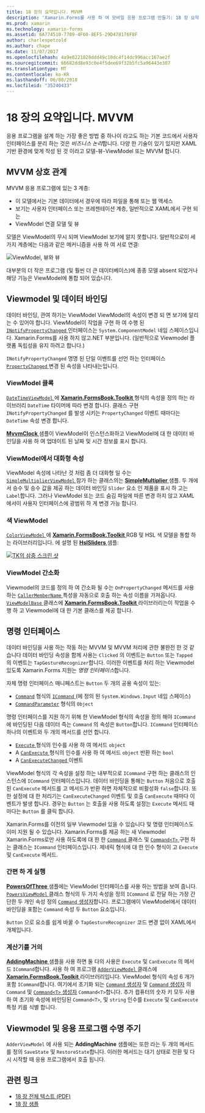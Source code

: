 ```yaml
---
title: 18 장의 요약입니다. MVVM
description: 'Xamarin.Forms를 사용 하 여 모바일 응용 프로그램 만들기: 18 장 요약 합니다. MVVM'
ms.prod: xamarin
ms.technology: xamarin-forms
ms.assetid: 6A774510-7709-4F60-8EF5-29D478176F8F
author: charlespetzold
ms.author: chape
ms.date: 11/07/2017
ms.openlocfilehash: 4a9e8221828ddd49c10dc4f14dc996acc167ae2f
ms.sourcegitcommit: 66682dd8e93c0e4f5dee69f32b5fc5a96443e307
ms.translationtype: MT
ms.contentlocale: ko-KR
ms.lasthandoff: 06/08/2018
ms.locfileid: "35240433"
---
```

# <a name="summary-of-chapter-18-mvvm"></a>18 장의 요약입니다. MVVM

응용 프로그램을 설계 하는 가장 좋은 방법 중 하나이 라고도 하는 기본 코드에서 사용자 인터페이스를 분리 하는 것은 *비즈니스 논리*합니다. 다양 한 기술이 있기 있지만 XAML 기반 환경에 맞게 작성 된 것 이라고 모델-뷰-ViewModel 또는 MVVM 합니다.

## <a name="mvvm-interrelationships"></a>MVVM 상호 관계

MVVM 응용 프로그램에 있는 3 계층:

- 이 모델에서는 기본 데이터에서 경우에 따라 파일을 통해 또는 웹 액세스
- 보기는 사용자 인터페이스 또는 프레젠테이션 계층, 일반적으로 XAML에서 구현 되는
- ViewModel 연결 모델 및 뷰

모델은 ViewModel의 무시 되며 ViewModel 보기에 알지 못합니다. 일반적으로이 세 가지 계층에는 다음과 같은 메커니즘을 사용 하 여 서로 연결:

![ViewModel, 뷰와 뷰](images/ch18fg03.png "MVVM")

대부분의 더 작은 프로그램 (및 훨씬 더 큰 데이터베이스)에 종종 모델 absent 되었거나 해당 기능은 ViewModel에 통합 되어 있습니다.

## <a name="viewmodels-and-data-binding"></a>Viewmodel 및 데이터 바인딩

데이터 바인딩, 관여 하기는 ViewModel ViewModel의 속성이 변경 되 면 보기에 알리는 수 있어야 합니다. ViewModel이 작업을 구현 하 여 수행 된 [ `INotifyPropertyChanged` ](https://developer.xamarin.com/api/type/System.ComponentModel.INotifyPropertyChanged/) 인터페이스는 `System.ComponentModel` 네임 스페이스입니다. Xamarin.Forms를 사용 하지 않고.NET 부분입니다. (일반적으로 Viewmodel 플랫폼 독립성을 유지 하려고 합니다.)

`INotifyPropertyChanged` 명명 된 단일 이벤트를 선언 하는 인터페이스 [ `PropertyChanged` ](https://developer.xamarin.com/api/type/System.ComponentModel.INotifyPropertyChanged/) 변경 된 속성을 나타내는입니다.

### <a name="a-viewmodel-clock"></a>ViewModel 클록

[ `DateTimeViewModel` ](https://github.com/xamarin/xamarin-forms-book-samples/blob/master/Libraries/Xamarin.FormsBook.Toolkit/Xamarin.FormsBook.Toolkit/DateTimeViewModel.cs) 에 [ **Xamarin.FormsBook.Toolkit** ](https://github.com/xamarin/xamarin-forms-book-samples/tree/master/Libraries/Xamarin.FormsBook.Toolkit/Xamarin.FormsBook.Toolkit) 형식의 속성을 정의 하는 라이브러리 `DateTime` 타이머에 따라 변경 합니다. 클래스 구현 `INotifyPropertyChanged` 를 발생 시키는 `PropertyChanged` 이벤트 때마다는 `DateTime` 속성 변경 합니다.

[ **MvvmClock** ](https://github.com/xamarin/xamarin-forms-book-samples/tree/master/Chapter18/MvvmClock) 샘플이 ViewModel이 인스턴스화하고 ViewModel에 대 한 데이터 바인딩을 사용 하 여 업데이트 된 날짜 및 시간 정보를 표시 합니다.

### <a name="interactive-properties-in-a-viewmodel"></a>ViewModel에서 대화형 속성

ViewModel 속성에 나타난 것 처럼 좀 더 대화형 일 수는 [ `SimpleMultiplierViewModel` ](https://github.com/xamarin/xamarin-forms-book-samples/blob/master/Chapter18/SimpleMultiplier/SimpleMultiplier/SimpleMultiplier/SimpleMultiplierViewModel.cs) 참가 하는 클래스의는 [ **SimpleMultiplier** ](https://github.com/xamarin/xamarin-forms-book-samples/tree/master/Chapter18/SimpleMultiplier) 샘플. 두 개에서 승수 및 승수 값을 제공 하는 데이터 바인딩 `Slider` 요소 인 제품을 표시 하 고는 `Label`합니다. 그러나 ViewModel 또는 코드 숨김 파일에 따른 변경 하지 않고 XAML에서이 사용자 인터페이스에 광범위 하 게 변경 가능 합니다.

### <a name="a-color-viewmodel"></a>색 ViewModel

[ `ColorViewModel` ](https://github.com/xamarin/xamarin-forms-book-samples/blob/master/Libraries/Xamarin.FormsBook.Toolkit/Xamarin.FormsBook.Toolkit/ColorViewModel.cs) 에 [ **Xamarin.FormsBook.Toolkit** ](https://github.com/xamarin/xamarin-forms-book-samples/tree/master/Libraries/Xamarin.FormsBook.Toolkit/Xamarin.FormsBook.Toolkit) RGB 및 HSL 색 모델을 통합 하는 라이브러리입니다. 에 설명 된 [ **HslSliders** ](https://github.com/xamarin/xamarin-forms-book-samples/tree/master/Chapter18/HslSliders) 샘플:

[![TK의 삼중 스크린 샷](images/ch18fg08-small.png "HSL 색 모델")](images/ch18fg08-large.png#lightbox "HSL 색 모델")

### <a name="streamlining-the-viewmodel"></a>ViewModel 간소화

Viewmodel의 코드를 정의 하 여 간소화 될 수는 `OnPropertyChanged` 메서드를 사용 하는 [ `CallerMemberName` ](https://developer.xamarin.com/api/type/System.Runtime.CompilerServices.CallerMemberNameAttribute/) 특성을 자동으로 호출 하는 속성 이름을 가져옵니다. [ `ViewModelBase` ](https://github.com/xamarin/xamarin-forms-book-samples/blob/master/Libraries/Xamarin.FormsBook.Toolkit/Xamarin.FormsBook.Toolkit/ViewModelBase.cs) 클래스에 [ **Xamarin.FormsBook.Toolkit** ](https://github.com/xamarin/xamarin-forms-book-samples/tree/master/Libraries/Xamarin.FormsBook.Toolkit/Xamarin.FormsBook.Toolkit) 라이브러리는이 작업을 수행 하 고 Viewmodel에 대 한 기본 클래스를 제공 합니다.

## <a name="the-command-interface"></a>명령 인터페이스

데이터 바인딩을 사용 하는 작동 하는 MVVM 및 MVVM 처리에 관한 불완전 한 것 같습니다 데이터 바인딩 속성을 함께 사용는 `Clicked` 의 이벤트는 `Button` 또는 `Tapped` 의 이벤트는 `TapGestureRecognizer`합니다. 이러한 이벤트를 처리 하는 Viewmodel 있도록 Xamarin.Forms 지원는 *명령 인터페이스*합니다.

자체 명령 인터페이스 매니페스트는 `Button` 두 개의 공용 속성이 있는:

- [`Command`](https://developer.xamarin.com/api/property/Xamarin.Forms.Button.Command/) 형식의 [ `ICommand` ](https://developer.xamarin.com/api/type/System.Windows.Input.ICommand/) (에 정의 된 `System.Windows.Input` 네임 스페이스)
- [`CommandParameter`](https://developer.xamarin.com/api/property/Xamarin.Forms.Button.CommandParameter/) 형식의 `Object`

명령 인터페이스를 지원 하기 위해 한 ViewModel 형식의 속성을 정의 해야 `ICommand` 에 바인딩된 다음 데이터 즉는 `Command` 의 속성은 `Button`합니다. `ICommand` 인터페이스 하나의 이벤트와 두 개의 메서드를 선언 합니다.

- [ `Execute` ](https://developer.xamarin.com/api/member/System.Windows.Input.ICommand.Execute/p/System.Object/) 형식의 인수를 사용 하 여 메서드 `object`
- A [ `CanExecute` ](https://developer.xamarin.com/api/member/System.Windows.Input.ICommand.CanExecute/p/System.Object/) 형식의 인수를 사용 하 여 메서드 `object` 반환 하는 `bool`
- A [ `CanExecuteChanged` ](https://developer.xamarin.com/api/event/System.Windows.Input.ICommand.CanExecuteChanged/) 이벤트

ViewModel 형식의 각 속성을 설정 하는 내부적으로 `ICommand` 구현 하는 클래스의 인스턴스에 `ICommand` 인터페이스입니다. 데이터 바인딩을 통해는 `Button` 처음으로 호출 된 `CanExecute` 메서드를 고 메서드가 반환 하면 자체적으로 비활성화 `false`합니다. 또한 설정에 대 한 처리기는 `CanExecuteChanged` 이벤트 및 호출 `CanExecute` 때마다 이벤트가 발생 합니다. 경우는 `Button` 는 호출을 사용 하도록 설정는 `Execute` 메서드 때마다는 `Button` 를 클릭 합니다.

Xamarin.Forms를 이전의 일부 Viewmodel 있을 수 있습니다 및 명령 인터페이스도 이미 지원 될 수 있습니다. Xamarin.Forms를 제공 하는 새 Viewmodel Xamarin.Forms로만 사용 하도록에 대 한 한 [ `Command` ](https://developer.xamarin.com/api/type/Xamarin.Forms.Command/) 클래스 및 [ `Command<T>` ](https://developer.xamarin.com/api/type/Xamarin.Forms.Command%3CT%3E/) 구현 하는 클래스는 `ICommand` 인터페이스입니다. 제네릭 형식에 대 한 인수 형식이 고 `Execute` 및 `CanExecute` 메서드.

### <a name="simple-method-executions"></a>간편 하 게 실행

[ **PowersOfThree** ](https://github.com/xamarin/xamarin-forms-book-samples/tree/master/Chapter18/PowersOfThree) 샘플에는 ViewModel 인터페이스를 사용 하는 방법을 보여 줍니다. [ `PowersViewModel` ](https://github.com/xamarin/xamarin-forms-book-samples/blob/master/Chapter18/PowersOfThree/PowersOfThree/PowersOfThree/PowersViewModel.cs) 클래스 형식의 두 가지 속성을 정의 `ICommand` 로 전달 하는 가장 간단한 두 개인 속성 정의 [ `Command` 생성자](https://developer.xamarin.com/api/constructor/Xamarin.Forms.Command.Command/p/System.Action/)합니다. 프로그램에이 ViewModel에서 데이터 바인딩을 포함는 `Command` 속성 두 `Button` 요소입니다.

`Button` 으로 요소를 쉽게 바꿀 수 `TapGestureRecognizer` 코드 변경 없이 XAML에서 개체입니다.

### <a name="a-calculator-almost"></a>계산기를 거의

[ **AddingMachine** ](https://github.com/xamarin/xamarin-forms-book-samples/tree/master/Chapter18/AddingMachine) 샘플을 사용 하면 둘 다의 사용은 `Execute` 및 `CanExecute` 의 메서드 `ICommand`합니다. 사용 하 여 프로그램 [ `AdderViewModel` ](https://github.com/xamarin/xamarin-forms-book-samples/blob/master/Libraries/Xamarin.FormsBook.Toolkit/Xamarin.FormsBook.Toolkit/AdderViewModel.cs) 클래스에 [ **Xamarin.FormsBook.Toolkit** ](https://github.com/xamarin/xamarin-forms-book-samples/blob/master/Libraries/Xamarin.FormsBook.Toolkit/Xamarin.FormsBook.Toolkit/AdderViewModel.cs) 라이브러리입니다. ViewModel 형식의 속성 6 개가 포함 `ICommand`합니다. 여기에서 초기화 되는 [ `Command` 생성자](https://developer.xamarin.com/api/constructor/Xamarin.Forms.Command.Command/p/System.Action/) 및 [ `Command` 생성자](https://developer.xamarin.com/api/constructor/Xamarin.Forms.Command.Command/p/System.Action/System.Func%7BSystem.Boolean%7D/) 의 `Command` 및 [ `Command<T>` 생성자](https://developer.xamarin.com/api/constructor/Xamarin.Forms.Command%3CT%3E.Command%3CT%3E/p/System.Action%7BT%7D/System.Func%7BT,System.Boolean%7D/) `Command<T>`합니다. 추가 컴퓨터의 숫자 키 모두 사용 하 여 초기화 속성에 바인딩된 `Command<T>`, 및 `string` 인수를 `Execute` 및 `CanExecute` 특정 키를 식별 합니다.

## <a name="viewmodels-and-the-application-lifecycle"></a>Viewmodel 및 응용 프로그램 수명 주기

`AdderViewModel` 에 사용 되는 **AddingMachine** 샘플에는 또한 라는 두 개의 메서드를 정의 `SaveState` 및 `RestoreState`합니다. 이러한 메서드는 대기 상태로 전환 및 다시 시작할 때 응용 프로그램에서 호출 됩니다.



## <a name="related-links"></a>관련 링크

- [18 장 전체 텍스트 (PDF)](https://download.xamarin.com/developer/xamarin-forms-book/XamarinFormsBook-Ch18-Apr2016.pdf)
- [18 장 샘플](https://github.com/xamarin/xamarin-forms-book-samples/tree/master/Chapter18)
